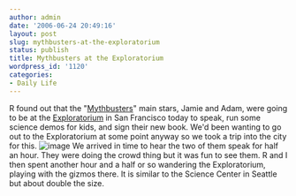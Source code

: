 ```yaml
---
author: admin
date: '2006-06-24 20:49:16'
layout: post
slug: mythbusters-at-the-exploratorium
status: publish
title: Mythbusters at the Exploratorium
wordpress_id: '1120'
categories:
- Daily Life
---
```


R found out that the
"[Mythbusters](http://en.wikipedia.org/wiki/Mythbusters)" main stars,
Jamie and Adam, were going to be at the
[Exploratorium](http://en.wikipedia.org/wiki/Exploratorium) in San
Francisco today to speak, run some science demos for kids, and sign
their new book. We'd been wanting to go out to the Exploratorium at some
point anyway so we took a trip into the city for this.
![image](http://static.flickr.com/66/174176457_48bd729d33.jpg)
We arrived in time to hear the two of them speak for half an hour. They
were doing the crowd thing but it was fun to see them. R and I then
spent another hour and a half or so wandering the Exploratorium, playing
with the gizmos there. It is similar to the Science Center in Seattle
but about double the size.
